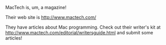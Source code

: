 MacTech is, um, a magazine!

Their web site is http://www.mactech.com/

They have articles about Mac programming.  Check out their writer's kit at http://www.mactech.com/editorial/writersguide.html and submit some articles!
